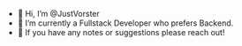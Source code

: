 - 👋 Hi, I’m @JustVorster
- 🌱 I’m currently a Fullstack Developer who prefers Backend.
- 💞️ If you have any notes or suggestions please reach out!


<!---
JustVorster/JustVorster is a ✨ special ✨ repository because its `README.md` (this file) appears on your GitHub profile.
You can click the Preview link to take a look at your changes.
--->
